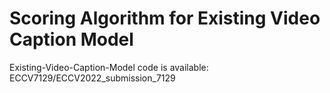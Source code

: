 # Scoring Algorithm for Existing Video Caption Model



Existing-Video-Caption-Model code is available: ECCV7129/ECCV2022_submission_7129
